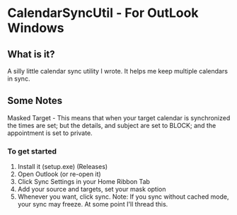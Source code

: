 # CalendarSyncUtil - For OutLook Windows

## What is it?
A silly little calendar sync utility I wrote. It helps me keep multiple calendars in sync. 

## Some Notes

Masked Target - This means that when your target calendar is synchronized the times are set; but the details, and subject are set to BLOCK; and the appointment is set to private.

### To get started

1. Install it (setup.exe) (Releases)
2. Open Outlook (or re-open it)
3. Click Sync Settings in your Home Ribbon Tab
4. Add your source and targets, set your mask option
5. Whenever you want, click sync. 
Note: If you sync without cached mode, your sync may freeze. At some point I'll thread this.


